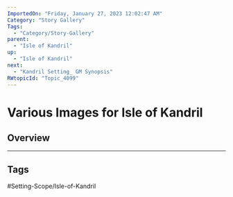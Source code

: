 ```yaml
---
ImportedOn: "Friday, January 27, 2023 12:02:47 AM"
Category: "Story Gallery"
Tags:
  - "Category/Story-Gallery"
parent:
  - "Isle of Kandril"
up:
  - "Isle of Kandril"
next:
  - "Kandril Setting_ GM Synopsis"
RWtopicId: "Topic_4099"
---
```

# Various Images for Isle of Kandril
## Overview

---
## Tags
#Setting-Scope/Isle-of-Kandril

